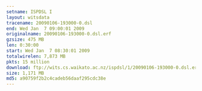 ```yaml
---
setname: ISPDSL I
layout: witsdata
tracename: 20090106-193000-0.dsl
end: Wed Jan  7 09:00:01 2009
originalname: 20090106-193000-0.dsl.erf
gzsize: 475 MB
len: 0:30:00
start: Wed Jan  7 08:30:01 2009
totalwirelen: 7,873 MB
pkts: 15 million
download: ftp://wits.cs.waikato.ac.nz/ispdsl/1/20090106-193000-0.dsl.erf.gz
size: 1,171 MB
md5: a90759f2b2c4cadeb56daaf295cdc38e
---
```

